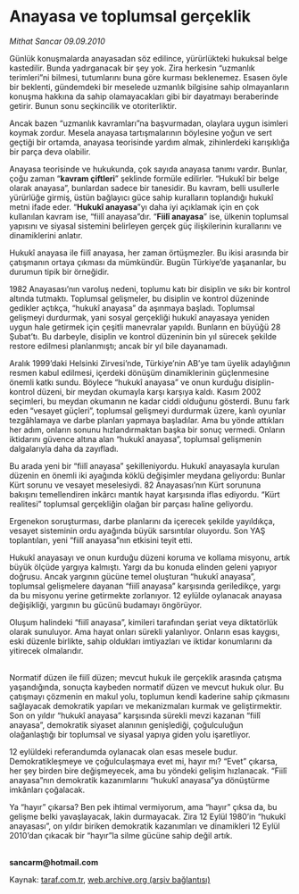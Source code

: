 # Anayasa ve toplumsal gerçeklik

*Mithat Sancar 09.09.2010*

<div class="yazi"><p>Günlük konuşmalarda anayasadan söz edilince, yürürlükteki hukuksal belge kastedilir. Bunda yadırganacak bir şey yok. Zira herkesin “uzmanlık terimleri”ni bilmesi, tutumlarını buna göre kurması beklenemez. Esasen öyle bir beklenti, gündemdeki bir meselede uzmanlık bilgisine sahip olmayanların konuşma hakkına da sahip olamayacakları gibi bir dayatmayı beraberinde getirir. Bunun sonu seçkincilik ve otoriterliktir. </p>
<p>Ancak bazen “uzmanlık kavramları”na başvurmadan, olaylara uygun isimleri koymak zordur. Mesela anayasa tartışmalarının böylesine yoğun ve sert geçtiği bir ortamda, anayasa teorisinde yardım almak, zihinlerdeki karışıklığa bir parça deva olabilir. </p>
<p>Anayasa teorisinde ve hukukunda, çok sayıda anayasa tanımı vardır. Bunlar, çoğu zaman “<b>kavram çiftleri</b>” şeklinde formüle edilirler. “Hukukî bir belge olarak anayasa”, bunlardan sadece bir tanesidir. Bu kavram, belli usullerle yürürlüğe girmiş, üstün bağlayıcı güce sahip kuralların toplandığı hukukî metni ifade eder. “<b>Hukukî anayasa</b>”yı daha iyi açıklamak için en çok kullanılan kavram ise, “fiilî anayasa”dır. “<b>Fiilî anayasa</b>” ise, ülkenin toplumsal yapısını ve siyasal sistemini belirleyen gerçek güç ilişkilerinin kurallarını ve dinamiklerini anlatır.</p>
<p>Hukukî anayasa ile fiilî anayasa, her zaman örtüşmezler. Bu ikisi arasında bir çatışmanın ortaya çıkması da mümkündür. Bugün Türkiye’de yaşananlar, bu durumun tipik bir örneğidir. </p>
<p>1982 Anayasası’nın varoluş nedeni, toplumu katı bir disiplin ve sıkı bir kontrol altında tutmaktı. Toplumsal gelişmeler, bu disiplin ve kontrol düzeninde gedikler açtıkça, “hukukî anayasa” da aşınmaya başladı. Toplumsal gelişmeyi durdurmak, yani sosyal gerçekliği hukukî anayasaya yeniden uygun hale getirmek için çeşitli manevralar yapıldı. Bunların en büyüğü 28 Şubat’tı. Bu darbeyle, disiplin ve kontrol düzeninin bin yıl sürecek şekilde restore edilmesi planlanmıştı; ancak bir yıl bile dayanamadı. </p>
<p>Aralık 1999’daki Helsinki Zirvesi’nde, Türkiye’nin AB’ye tam üyelik adaylığının resmen kabul edilmesi, içerdeki dönüşüm dinamiklerinin güçlenmesine önemli katkı sundu. Böylece “hukukî anayasa” ve onun kurduğu disiplin-kontrol düzeni, bir meydan okumayla karşı karşıya kaldı. Kasım 2002 seçimleri, bu meydan okumanın ne kadar ciddi olduğunu gösterdi. Bunu fark eden “vesayet güçleri”, toplumsal gelişmeyi durdurmak üzere, kanlı oyunlar tezgâhlamaya ve darbe planları yapmaya başladılar. Ama bu yönde attıkları her adım, onların sonunu hızlandırmaktan başka bir sonuç vermedi. Onların iktidarını güvence altına alan “hukukî anayasa”, toplumsal gelişmenin dalgalarıyla daha da zayıfladı. </p>
<p>Bu arada yeni bir “fiilî anayasa” şekilleniyordu. Hukukî anayasayla kurulan düzenin en önemli iki ayağında köklü değişimler meydana geliyordu: Bunlar Kürt sorunu ve vesayet meselesiydi. 82 Anayasası’nın Kürt sorununa bakışını temellendiren inkârcı mantık hayat karşısında iflas ediyordu. “Kürt realitesi” toplumsal gerçekliğin olağan bir parçası haline geliyordu. </p>
<p>Ergenekon soruşturması, darbe planlarını da içerecek şekilde yayıldıkça, vesayet sisteminin ordu ayağında büyük sarsıntılar oluyordu. Son YAŞ toplantıları, yeni “fiilî anayasa”nın etkisini teyit etti.</p>
<p>Hukukî anayasayı ve onun kurduğu düzeni koruma ve kollama misyonu, artık büyük ölçüde yargıya kalmıştı. Yargı da bu konuda elinden geleni yapıyor doğrusu. Ancak yargının gücüne temel oluşturan “hukukî anayasa”, toplumsal gelişmelere dayanan “fiilî anayasa” karşısında geriledikçe, yargı da bu misyonu yerine getirmekte zorlanıyor. 12 eylülde oylanacak anayasa değişikliği, yargının bu gücünü budamayı öngörüyor. </p>
<p>Oluşum halindeki “fiilî anayasa”, kimileri tarafından şeriat veya diktatörlük olarak sunuluyor. Ama hayat onları sürekli yalanlıyor. Onların esas kaygısı, eski düzenle birlikte, sahip oldukları imtiyazları ve iktidar konumlarını da yitirecek olmalarıdır. </p>
<p> <br/>Normatif düzen ile fiilî düzen; mevcut hukuk ile gerçeklik arasında çatışma yaşandığında, sonuçta kaybeden normatif düzen ve mevcut hukuk olur. Bu çatışmayı çözmenin en makul yolu, toplumun kendi kaderine sahip çıkmasını sağlayacak demokratik yapıları ve mekanizmaları kurmak ve geliştirmektir. Son on yıldır “hukukî anayasa” karşısında sürekli mevzi kazanan “fiilî anayasa”, demokratik siyaset alanının genişlediği, çoğulculuğun olağanlaştığı bir toplumsal ve siyasal yapıya giden yolu işaretliyor. </p>
<p>12 eylüldeki referandumda oylanacak olan esas mesele budur. Demokratikleşmeye ve çoğulculaşmaya evet mi, hayır mı? “Evet” çıkarsa, her şey birden bire değişmeyecek, ama bu yöndeki gelişim hızlanacak. “Fiilî anayasa”nın demokratik kazanımlarını “hukukî anayasa”ya dönüştürme imkânları çoğalacak. </p>
<p>Ya “hayır” çıkarsa? Ben pek ihtimal vermiyorum, ama “hayır” çıksa da, bu gelişme belki yavaşlayacak, lakin durmayacak. Zira 12 Eylül 1980’in “hukukî anayasası”, on yıldır biriken demokratik kazanımları ve dinamikleri 12 Eylül 2010’dan çıkacak bir “hayır”la silme gücüne sahip değil artık.</p>
<p><b><br/>sancarm@hotmail.com</b></p></div>

Kaynak: [taraf.com.tr](http://www.taraf.com.tr:80/mithat-sancar/makale-anayasa-ve-toplumsal-gerceklik.htm), [web.archive.org (arşiv bağlantısı)](http://web.archive.org/web/20100910195806/http://www.taraf.com.tr:80/mithat-sancar/makale-anayasa-ve-toplumsal-gerceklik.htm)
